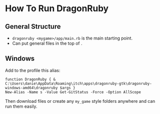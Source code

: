 # How To Run DragonRuby

## General Structure

- `dragonruby <mygame>/app/main.rb` is the main starting point.
- Can put general files in the top of <mygame>. 

## Windows

Add to the profile this alias: 
```
function DragonRuby { & C:\Users\danie\AppData\Roaming\itch\apps\dragonruby-gtk\dragonruby-windows-amd64\dragonruby $args }
New-Alias -Name s -Value Get-GitStatus -Force -Option AllScope
```

Then download files or create any `my_game` style folders anywhere and can run them easily.
